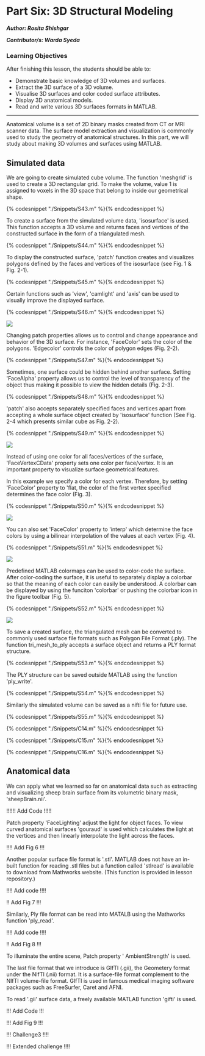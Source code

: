 # Part Six: 3D Structural Modeling

***Author: Rosita Shishgar***

***Contributor/s: Warda Syeda***


### Learning Objectives



After finishing this lesson, the students should be able to:

* Demonstrate basic knowledge of 3D volumes and surfaces.
* Extract the 3D surface of a 3D volume.
* Visualise 3D surfaces and color coded surface attributes.
* Display 3D anatomical models. 
* Read and write various 3D surfaces formats in MATLAB.
_________________________________________________________________________________

Anatomical volume is a set of 2D binary masks created from CT or MRI scanner data. The surface model extraction and visualization is commonly used to study the geometry of anatomical structures. In this part, we will study about making 3D volumes and surfaces using MATLAB.


## Simulated data

We are going to create simulated cube volume. The function 'meshgrid' is used to create a 3D rectangular grid. To make the volume, value 1 is assigned to voxels in the 3D space that belong to inside our geometrical shape.

{% codesnippet "./Snippets/S43.m" %}{% endcodesnippet %}

To create a surface from the simulated volume data, 'isosurface' is used. This function accepts a 3D volume and returns faces and vertices of the constructed surface in the form of a triangulated mesh.

{% codesnippet "./Snippets/S44.m" %}{% endcodesnippet %}

To display the constructed surface, 'patch' function creates and visualizes polygons defined by the faces and vertices of the isosurface (see Fig. 1 & Fig. 2-1). 

{% codesnippet "./Snippets/S45.m" %}{% endcodesnippet %}

Certain functions such as 'view', 'camlight' and 'axis' can be used to visually improve the displayed surface. 

{% codesnippet "./Snippets/S46.m" %}{% endcodesnippet %}

![](./BookImages/fig1.png)

Changing patch properties allows us to control and change appearance and behavior of the 3D surface. For instance, 'FaceColor' sets the color of the polygons. 'Edgecolor' controls the color of polygon edges (Fig. 2-2). 

{% codesnippet "./Snippets/S47.m" %}{% endcodesnippet %}

Sometimes, one surface could be hidden behind another surface. Setting 'FaceAlpha' property allows us to control the level of transparency of the object thus making it possible to view the hidden details (Fig. 2-3). 

{% codesnippet "./Snippets/S48.m" %}{% endcodesnippet %}

'patch' also accepts separately specified faces and vertices apart from accepting a whole surface object created by 'isosurface' function (See Fig. 2-4 which presents similar cube as Fig. 2-2).

{% codesnippet "./Snippets/S49.m" %}{% endcodesnippet %}

![](./BookImages/fig2.png)

Instead of using one color for all faces/vertices of the surface, 'FaceVertexCData' property sets one color per face/vertex. It is an important property to visualize surface geometrical features. 

In this example we specify a color for each vertex. Therefore, by setting 'FaceColor' property to 'flat, the color of the first vertex specified determines the face color (Fig. 3).

{% codesnippet "./Snippets/S50.m" %}{% endcodesnippet %}

![](./BookImages/fig3.png)

You can also set 'FaceColor' property to 'interp' which determine the face colors by using a bilinear interpolation of the values at each vertex (Fig. 4).

{% codesnippet "./Snippets/S51.m" %}{% endcodesnippet %}

![](./BookImages/fig4.png)

Predefined MATLAB colormaps can be used to color-code the surface. 
After color-coding the surface, it is useful to separately display a colorbar so that the meaning of each color can easily be understood. A colorbar can be displayed by using the funciton 'colorbar' or pushing the colorbar icon in the figure toolbar (Fig. 5). 

{% codesnippet "./Snippets/S52.m" %}{% endcodesnippet %}

![](./BookImages/fig5.png)

To save a created surface, the triangulated mesh can be converted to commonly used surface file formats such as Polygon File Format (.ply). The function tri_mesh_to_ply accepts a surface object and returns a PLY format structure.

{% codesnippet "./Snippets/S53.m" %}{% endcodesnippet %}

The PLY structure can be saved outside MATLAB using the function 'ply_write'. 

{% codesnippet "./Snippets/S54.m" %}{% endcodesnippet %}

Similarly the simulated volume can be saved as a nifti file for future use. 

{% codesnippet "./Snippets/S55.m" %}{% endcodesnippet %}

{% codesnippet "./Snippets/C14.m" %}{% endcodesnippet %}

{% codesnippet "./Snippets/C15.m" %}{% endcodesnippet %}

{% codesnippet "./Snippets/C16.m" %}{% endcodesnippet %}

## Anatomical data

We can apply what we learned so far on anatomical data such as extracting and visualizing sheep brain surface from its volumetric binary mask, 'sheepBrain.nii'. 

!!!!!! Add Code !!!!!

Patch property 'FaceLighting' adjust the light for object faces. To view curved anatomical surfaces 'gouraud' is used which calculates the light at the vertices and then linearly interpolate the light across the faces. 

!!!! Add Fig 6 !!!

Another popular surface file format is '.stl'. MATLAB does not have an in-built function for reading .stl files but a function called 'stlread' is available to download from Mathworks website. (This function is provided in lesson repository.) 

!!!! Add code !!!!

!! Add Fig 7 !!!

Similarly, Ply file format can be read into MATALB using the Mathworks function 'ply_read'.

!!!! Add code !!!!

!! Add Fig 8 !!!

To illuminate the entire scene, Patch property ' AmbientStrength' is used.


The last file format that we introduce is GIfTI (.gii), the Geometery format under the NIfTI (.nii) format. It is a surface-file format complement to the NIfTI volume-file format. GIfTI is used in famous medical imaging software packages such as FreeSurfer, Caret and AFNI.

To read '.gii' surface data, a freely available MATLAB function 'gifti' is used. 

!!! Add Code !!!

!!! Add Fig 9 !!!

!!! Challenge3  !!!!

!!! Extended challenge !!!!
